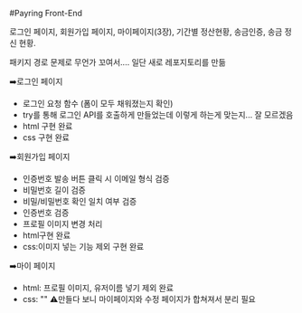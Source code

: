 #Payring Front-End

로그인 페이지, 회원가입 페이지, 마이페이지(3장), 기간별 정산현황, 송금인증, 송금 정신 현황.

패키지 경로 문제로 무언가 꼬여서.... 일단 새로 레포지토리를 만듦

➡️로그인 페이지
- 로그인 요청 함수 (폼이 모두 채워졌는지 확인)
- try를 통해 로그인 API를 호출하게 만들었는데 이렇게 하는게 맞는지... 잘 모르겠음
- html 구현 완료
- css 구현 완료

➡️회원가입 페이지
- 인증번호 발송 버튼 클릭 시 이메일 형식 검증
- 비밀번호 길이 검증
- 비밀/비밀번호 확인 일치 여부 검증
- 인증번호 검증
- 프로필 이미지 변경 처리
- html구현 완료
- css:이미지 넣는 기능 제외 구현 완료

➡️마이 페이지
- html: 프로필 이미지, 유저이름 넣기 제외 완료
- css: ""
⚠️만들다 보니 마이페이지와 수정 페이지가 합쳐져서 분리 필요

